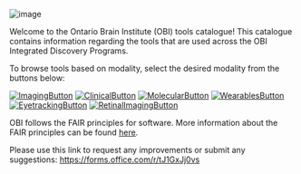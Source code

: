 ![image](https://user-images.githubusercontent.com/107212980/176284819-f6d572d7-e471-4100-92a8-43f96766cba4.png)

Welcome to the Ontario Brain Institute (OBI) tools catalogue! This catalogue contains information regarding the tools that are used across the OBI Integrated Discovery Programs. 

To browse tools based on modality, select the desired modality from the buttons below:

[![ImagingButton](https://user-images.githubusercontent.com/107212980/176284084-683d1e7d-ee53-4990-a89f-09c88b15df72.PNG)](ImagingTools.md)
[![ClinicalButton](https://user-images.githubusercontent.com/107212980/176281109-248a08e6-7e5a-4118-b6ed-d9f4b95cb10d.PNG)](ClinicalTools.md)
[![MolecularButton](https://user-images.githubusercontent.com/107212980/176281333-a582c588-b4e6-482b-946a-72c18c27eb02.PNG)](MolecularTools.md)
[![WearablesButton](https://user-images.githubusercontent.com/107212980/176283127-79897e01-63f3-4230-9e1a-ca0074d146c0.PNG)](WearableTools.md)
[![EyetrackingButton](https://user-images.githubusercontent.com/107212980/176283546-e0c995ed-4c6e-4afd-8f7d-f5af6fa9e5bf.PNG)](EyeTrackingTools.md)
[![RetinalImagingButton](https://user-images.githubusercontent.com/107212980/176283624-2de805df-ee0b-4f1c-a7e0-2e20dba51e3c.PNG)](RetinalImagingTools.md)

OBI follows the FAIR principles for software. More information about the FAIR principles can be found [here](FAIR.md).

Please use this link to request any improvements or submit any suggestions: https://forms.office.com/r/tJ1GxJj0vs

